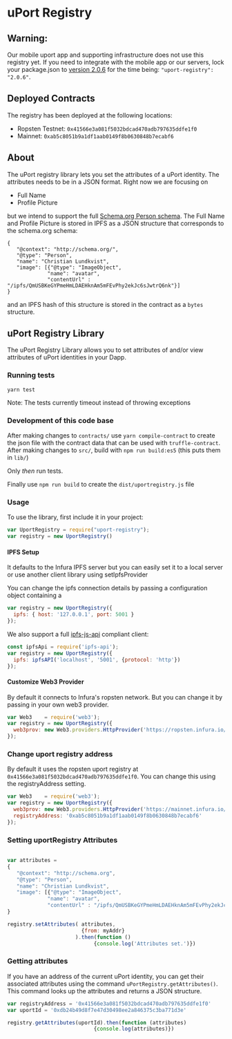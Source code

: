 # uPort Registry

## Warning:

Our mobile uport app and supporting infrastructure does not use this registry yet. If you need to integrate with the mobile app or our servers, lock your package.json to [version 2.0.6](https://github.com/ConsenSys/uport-registry/tree/v2.0.6) for the time being: `"uport-registry": "2.0.6"`.


## Deployed Contracts

The registry has been deployed at the following locations:

- Ropsten Testnet: `0x41566e3a081f5032bdcad470adb797635ddfe1f0`
- Mainnet: `0xab5c8051b9a1df1aab0149f8b0630848b7ecabf6`

## About

The uPort registry library lets you set the attributes of a uPort identity. The attributes needs to be in a JSON format. Right now we are focusing on

* Full Name
* Profile Picture

but we intend to support the full [Schema.org Person schema](http://schema.org/Person). The Full Name and Profile Picture is stored in IPFS as a JSON structure that corresponds to the schema.org schema:

```
{
   "@context": "http://schema.org/",
   "@type": "Person",
   "name": "Christian Lundkvist",
   "image": [{"@type": "ImageObject",
             "name": "avatar",
             "contentUrl" : "/ipfs/QmUSBKeGYPmeHmLDAEHknAm5mFEvPhy2ekJc6sJwtrQ6nk"}]
}
```

and an IPFS hash of this structure is stored in the contract as a `bytes` structure.

## uPort Registry Library

The uPort Registry Library allows you to set attributes of and/or view attributes of uPort identities in your Dapp. 

### Running tests

```
yarn test
```
Note: The tests currently timeout instead of throwing exceptions

### Development of this code base

After making changes to `contracts/` use `yarn compile-contract` to create the json file with the contract data that can be used with `truffle-contract`. After making changes to `src/`, build with `npm run build:es5` (this puts them in `lib/`)

Only *then* run tests.

Finally use `npm run build` to create the `dist/uportregistry.js` file

### Usage

To use the library, first include it in your project:

```javascript
var UportRegistry = require("uport-registry");
var registry = new UportRegistry()
```

#### IPFS Setup

It defaults to the Infura IPFS server but you can easily set it to a local server or use another client library using setIpfsProvider

You can change the ipfs connection details by passing a configuration object containing a 

```javascript
var registry = new UportRegistry({
  ipfs: { host: '127.0.0.1', port: 5001 }
});
```

We also support a full [ipfs-js-api](https://github.com/ipfs/js-ipfs-api) compliant client:

```javascript
const ipfsApi = require('ipfs-api');
var registry = new UportRegistry({
  ipfs: ipfsAPI('localhost', '5001', {protocol: 'http'})
});
```

#### Customize Web3 Provider

By default it connects to Infura's ropsten network. But you can change it by passing in your own web3 provider.

```javascript
var Web3    = require('web3');
var registry = new UportRegistry({
  web3prov: new Web3.providers.HttpProvider('https://ropsten.infura.io/uport-registry')
});
```

### Change uport registry address

By default it uses the ropsten uport registry at `0x41566e3a081f5032bdcad470adb797635ddfe1f0`. You can change this using the registryAddress setting.

```javascript
var Web3    = require('web3');
var registry = new UportRegistry({
  web3prov: new Web3.providers.HttpProvider('https://mainnet.infura.io/uport-registry'),
  registryAddress: '0xab5c8051b9a1df1aab0149f8b0630848b7ecabf6'
});
```

### Setting uportRegistry Attributes

```javascript

var attributes =
{
   "@context": "http://schema.org",
   "@type": "Person",
   "name": "Christian Lundkvist",
   "image": [{"@type": "ImageObject",
             "name": "avatar",
             "contentUrl" : "/ipfs/QmUSBKeGYPmeHmLDAEHknAm5mFEvPhy2ekJc6sJwtrQ6nk"}]
}

registry.setAttributes( attributes,
                        {from: myAddr}
                      ).then(function ()
                            {console.log('Attributes set.')})
```

### Getting attributes

If you have an address of the current uPort identity, you can get their associated attributes using the command `uPortRegistry.getAttributes()`. This command looks up the attributes and returns a JSON structure.

```javascript
var registryAddress = '0x41566e3a081f5032bdcad470adb797635ddfe1f0'
var uportId = '0xdb24b49d8f7e47d30498ee2a846375c3ba771d3e'

registry.getAttributes(uportId).then(function (attributes)
                            {console.log(attributes)})
```
